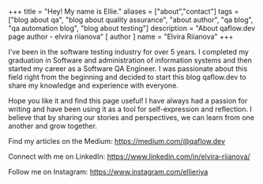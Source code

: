 +++
title = "Hey! My name is Ellie."
aliases = ["about","contact"]
tags = ["blog about qa", "blog about quality assurance", "about author", "qa blog", "qa automation blog", "blog about testing"]
description = "About qaflow.dev page author - elvira riianova"
[ author ]
  name = "Elvira Riianova"
+++

I’ve been in the software testing industry for over 5 years. I completed my graduation in Software and administration of information systems and then started my career as a Software QA Engineer. I was passionate about this field right from the beginning and decided to start this blog qaflow.dev to share my knowledge and experience with everyone.

Hope you like it and find this page useful! I have always had a passion for writing and have been using it as a tool for self-expression and reflection. I believe that by sharing our stories and perspectives, we can learn from one another and grow together.

Find my articles on the Medium: https://medium.com/@qaflow.dev

Connect with me on LinkedIn: https://www.linkedin.com/in/elvira-riianova/

Follow me on Instagram: https://www.instagram.com/ellieriya